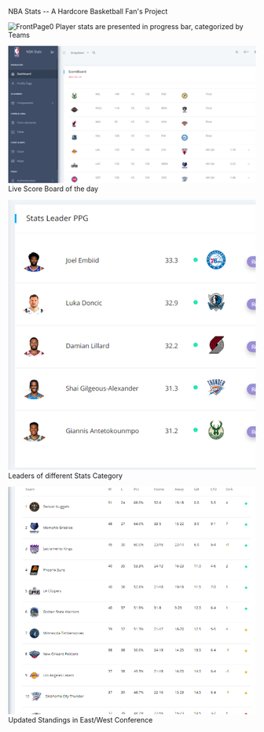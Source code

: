 NBA Stats -- A Hardcore Basketball Fan's Project 

![FrontPage0](/media/chrome_RaO0hFtByo.gif)
Player stats are presented in progress bar, categorized by Teams


![FrontPage1](/media/frontpage1.png)
Live Score Board of the day


![FrontPage2](/media/frontpage2.png)
Leaders of different Stats Category


![FrontPage3](/media/frontpage3.png)
Updated Standings in East/West Conference 
